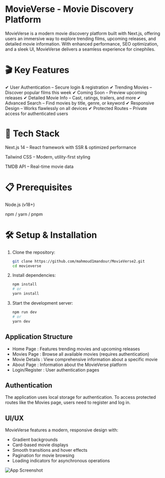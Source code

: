 # MovieVerse - Movie Discovery Platform

MovieVerse is a modern movie discovery platform built with Next.js, offering users an immersive way to explore trending films, upcoming releases, and detailed movie information. With enhanced performance, SEO optimization, and a sleek UI, MovieVerse delivers a seamless experience for cinephiles.

# 🎬 Key Features

✔ User Authentication – Secure login & registration
✔ Trending Movies – Discover popular films this week
✔ Coming Soon – Preview upcoming releases
✔ Detailed Movie Info – Cast, ratings, trailers, and more
✔ Advanced Search – Find movies by title, genre, or keyword
✔ Responsive Design – Works flawlessly on all devices
✔ Protected Routes – Private access for authenticated users

# 🚀 Tech Stack

Next.js 14 – React framework with SSR & optimized performance

Tailwind CSS – Modern, utility-first styling

TMDB API – Real-time movie data

# 📋 Prerequisites

Node.js (v18+)

npm / yarn / pnpm

# 🛠️ Setup & Installation

1. Clone the repository:

   ```bash
   git clone https://github.com/mahmoud1mandour/MovieVerse2.git
   cd movieverse
   ```

2. Install dependencies:
   ```bash
   npm install
   # or
   yarn install
   ```
3. Start the development server:
   ```bash
   npm run dev
   # or
   yarn dev
   ```

## Application Structure

- Home Page : Features trending movies and upcoming releases
- Movies Page : Browse all available movies (requires authentication)
- Movie Details : View comprehensive information about a specific movie
- About Page : Information about the MovieVerse platform
- Login/Register : User authentication pages

## Authentication

The application uses local storage for authentication. To access protected routes like the Movies page, users need to register and log in.

## UI/UX

MovieVerse features a modern, responsive design with:

- Gradient backgrounds
- Card-based movie displays
- Smooth transitions and hover effects
- Pagination for movie browsing
- Loading indicators for asynchronous operations

![App Screenshot](./public/Images/Screenshot.png)
